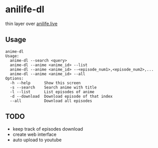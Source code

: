 # anilife-dl

thin layer over [anilife.live](https://anilife.live/)

## Usage

```
anime-dl
Usage:
  anime-dl --search <query>
  anime-dl --anime <anime_id> --list
  anime-dl --anime <anime_id> --<episode_num1>,<episode_num2>,...
  anime-dl --anime <anime_id> --all
Options:
  -h --help      Show this screen
  -s --search    Search anime with title
  -l --list      List episodes of anime
  -d --download  Download episode of that index
  --all          Download all episodes
```

## TODO

- keep track of episodes download
- create web interface
- auto upload to youtube